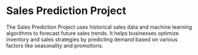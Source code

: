 # Sales Prediction Project
  The Sales Prediction Project uses historical sales data and machine learning algorithms to forecast future sales trends. It helps businesses optimize inventory and sales strategies by predicting demand based on various factors like seasonality and promotions.
